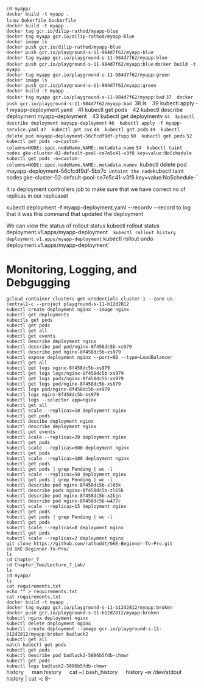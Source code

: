   `cd myapp/`   
   `docker build -t myapp .`   
  `ls` 
   `mv Dokerfile Dockerfile`  
  `docker build -t myapp .`  
 `docker tag gcr.io/dilip-rathod/myapp-blue`  
`docker tag myapp gcr.io/dilip-rathod/myapp-blue`  
`docker image ls`  
`docker push gcr.io/dilip-rathod/myapp-blue`  
`docker push gcr.io/playground-s-11-984d7f62/myapp-blue`  
`docker tag myapp gcr.io/playground-s-11-984d7f62/myapp:blue`  
`docker push gcr.io/playground-s-11-984d7f62/myapp:blue` 
`docker build -t myapp .`  
`docker tag myapp gcr.io/playground-s-11-984d7f62/myapp:green`   
`docker image ls`  
`docker push gcr.io/playground-s-11-984d7f62/myapp:green`  
`docker build -t myapp .`   
`docker tag myapp gcr.io/playground-s-11-984d7f62/myapp:bad` 
`37  docker push gcr.io/playground-s-11-984d7f62/myapp:bad
`38  ls` 
`39  kubectl apply -f myapp-deployment.yaml` 
`41  kubectl get pods` 
`42  kubectl describe deployment myapp-deployment` 
`43  kubectl get deploymentv
`44  kubectl describe deployment mayapp-deployment` 
`46  kubectl apply -f myapp-service.yaml` 
`47  kubectl get svc` 
`48  kubectl get pods` 
`49  kubectl delete pod mayapp-deployment-56cfcdf9df-pfxpp` 
`50  kubectl get pods` 
`52  kubectl get pods -o=custom-columns=NODE:.spec.nodeName,NAME:.metadata.name` 
`54  kubectl taint nodes gke-cluster-02-default-pool-ce7e5c41-v3f8 key=value:NoSchedule` 
`kubectl get pods -o=custom-columns=NODE:.spec.nodeName,NAME:.metadata.namev
`kubectl delete pod mayapp-deployment-56cfcdf9df-5bx7c` 
Untaint the node
`kubectl taint nodes gke-cluster-02-default-pool-ce7e5c41-v3f8 key=value:NoSchedule-` 

It is deployment controllers job to make sure that we have correct no of replicas in our replicaset
 
kubectl deployment -f myapp-deployment.yaml --recordv
--record to log that it was this command that updated the deployment

We can view the status of rollout status 
kubectl rollout status deployment.v1.apps/myapp-deployment` 
kubectl rollout history deployment.v1.apps/myapp-deployment` 
kubectl rollout undo deployment.v1.apps/myapp-deployment` 

# Monitoring, Logging, and Debgugging
`gcloud container clusters get-credentials cluster-1 --zone us-central1-c --project playground-s-11-b12d2812`  
`kubectl create deployment nginx --image nginx`  
`kubectl get deployments`  
`kubectls get pods`  
`kubectl get pods`  
`kubectl get all`  
`kubectl get events`  
`kubectl describe deployment nginx`  
`kubectl describe pod pod/nginx-8f458dc5b-xs979`  
`kubectl describe pod nginx-8f458dc5b-xs979`  
`kubectl expose deployment nginx --port=80 --type=LoadBalancer`  
`kubectl get all`  
`kubectl get logs nginx-8f458dc5b-xs979`  
`kubectl get logs logs/nginx-8f458dc5b-xs979`  
`kubectl get logs pods/nginx-8f458dc5b-xs979`  
`kubectl get logs pod/nginx-8f458dc5b-xs979`  
`kubectl logs pod/nginx-8f458dc5b-xs979`  
`kubectl logs nginx-8f458dc5b-xs979`  
`kubectl logs --selector app=nginx`  
`kubectl get all`  
`kubectl scale --replicas=10 deployment nginx`  
`kubectl get pods`  
`kubectl descibe deployment nginx`  
`kubectl describe deployment nginx`  
`kubectl get events`  
`kubectl scale --replicas=20 deployment nginx`  
`kubectl get pods`  
`kubectl scale --replicas=500 deployment nginx`  
`kubectl get pods`  
`kubectl scale --replicas=100 deployment nginx`  
`kubectl get pods`  
`kubectl get pods | grep Pending | wc -l`  
`kubectl scale --replicas=50 deployment nginx`  
`kubectl get pods | grep Pending | wc -l`  
`kubectl describe pod nginx-8f458dc5b-zl65k`  
`kubectl describe pods nginx-8f458dc5b-zl65k`  
`kubectl describe pod nginx-8f458dc5b-x2bjn`  
`kubectl describe pod nginx-8f458dc5b-w477c`  
`kubectl scale --replicas=15 deployment nginx`  
`kubectl get pods`  
`kubectl get pods | grep Pending | wc -l`  
`kubectl get pods`  
`kubectl scale --replicas=8 deployment nginx`  
`kubectl get pods`  
`kubectl scale --replicas=2 deployment nginx`  
`git clone https://github.com/rathoddt/GKE-Beginner-To-Pro.git`  
`cd GKE-Beginner-To-Pro/`  
`ls`  
`cd Chapter_T`  
`cd Chapter_Two/Lecture_7_Lab/`  
`ls`  
`cd myapp/`  
`ls`  
`cat requirements.txt`  
`echo "" > requirements.txt`  
`cat requirements.txt`  
`docker build -t myapp .`  
`docker tag myapp gcr.io/playground-s-11-b12d2812/myapp:broken`  
`docker push gcr.io/playground-s-11-b12d2812/myapp:broken`  
`kubectl nginx deployment nginx`  
`kubectl delete deployment nginx`  
`kubectl create deployment --image gcr.io/playground-s-11-b12d2812/myapp:broken badluck2`  
`kubectl get all`  
`watch kubectl get pods`  
`kubectl get pods`  
`kubectl describe pod badluck2-5896b5fdb-chmwr`  
`kubectl get pods`  
`kubectl logs badluck2-5896b5fdb-chmwr`  
history`  
`man history`  
`cat ~/.bash_history`  
`history -w /dev/stdout`  
`history | cut -c 8-
